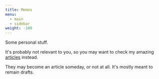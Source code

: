```yaml
---
title: Memos
menu:
  - main
  - sidebar
weight: -100
---
```


Some personal stuff.

It's probably not relevant to you, so you may want to check my amazing [articles](../articles) instead.

They may become an article someday, or not at all. It's mostly meant to remain drafts.
